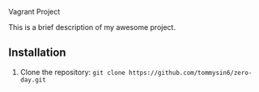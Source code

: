 Vagrant Project

This is a brief description of my awesome project.

## Installation

1. Clone the repository: `git clone https://github.com/tommysin6/zero-day.git`
